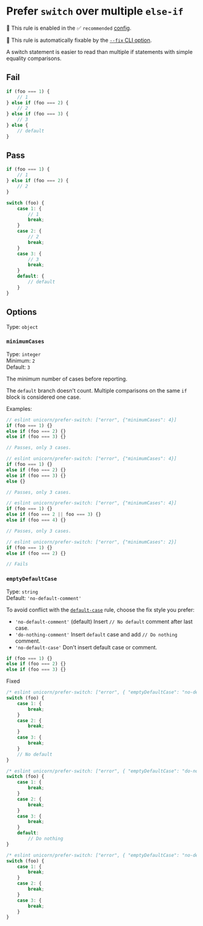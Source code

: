 # Prefer `switch` over multiple `else-if`

💼 This rule is enabled in the ✅ `recommended` [config](https://github.com/es-tooling/eslint-plugin-unicorn-x#recommended-config).

🔧 This rule is automatically fixable by the [`--fix` CLI option](https://eslint.org/docs/latest/user-guide/command-line-interface#--fix).

<!-- end auto-generated rule header -->
<!-- Do not manually modify this header. Run: `npm run fix:eslint-docs` -->

A switch statement is easier to read than multiple if statements with simple equality comparisons.

## Fail

```js
if (foo === 1) {
	// 1
} else if (foo === 2) {
	// 2
} else if (foo === 3) {
	// 3
} else {
	// default
}
```

## Pass

```js
if (foo === 1) {
	// 1
} else if (foo === 2) {
	// 2
}
```

```js
switch (foo) {
	case 1: {
		// 1
		break;
	}
	case 2: {
		// 2
		break;
	}
	case 3: {
		// 3
		break;
	}
	default: {
		// default
	}
}
```

## Options

Type: `object`

### `minimumCases`

Type: `integer`\
Minimum: `2`\
Default: `3`

The minimum number of cases before reporting.

The `default` branch doesn't count. Multiple comparisons on the same `if` block is considered one case.

Examples:

```js
// eslint unicorn/prefer-switch: ["error", {"minimumCases": 4}]
if (foo === 1) {}
else if (foo === 2) {}
else if (foo === 3) {}

// Passes, only 3 cases.
```

```js
// eslint unicorn/prefer-switch: ["error", {"minimumCases": 4}]
if (foo === 1) {}
else if (foo === 2) {}
else if (foo === 3) {}
else {}

// Passes, only 3 cases.
```

```js
// eslint unicorn/prefer-switch: ["error", {"minimumCases": 4}]
if (foo === 1) {}
else if (foo === 2 || foo === 3) {}
else if (foo === 4) {}

// Passes, only 3 cases.
```

```js
// eslint unicorn/prefer-switch: ["error", {"minimumCases": 2}]
if (foo === 1) {}
else if (foo === 2) {}

// Fails
```

### `emptyDefaultCase`

Type: `string`\
Default: `'no-default-comment'`

To avoid conflict with the [`default-case`](https://eslint.org/docs/rules/default-case) rule, choose the fix style you prefer:

- `'no-default-comment'` (default)
	Insert `// No default` comment after last case.
- `'do-nothing-comment'`
	Insert `default` case and add `// Do nothing` comment.
- `'no-default-case'`
	Don't insert default case or comment.

```js
if (foo === 1) {}
else if (foo === 2) {}
else if (foo === 3) {}
```

Fixed

```js
/* eslint unicorn/prefer-switch: ["error", { "emptyDefaultCase": "no-default-comment" }] */
switch (foo) {
	case 1: {
		break;
	}
	case 2: {
		break;
	}
	case 3: {
		break;
	}
	// No default
}
```

```js
/* eslint unicorn/prefer-switch: ["error", { "emptyDefaultCase": "do-nothing-comment" }] */
switch (foo) {
	case 1: {
		break;
	}
	case 2: {
		break;
	}
	case 3: {
		break;
	}
	default:
		// Do nothing
}
```

```js
/* eslint unicorn/prefer-switch: ["error", { "emptyDefaultCase": "no-default-case" }] */
switch (foo) {
	case 1: {
		break;
	}
	case 2: {
		break;
	}
	case 3: {
		break;
	}
}
```
